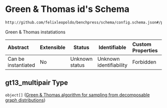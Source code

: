 # Green & Thomas id's Schema

```txt
http://github.com/felixleopoldo/benchpress/schema/config.schema.json#/properties/structure_learning_algorithms/properties/gt13_multipair
```

Green & Thomas instatiations


| Abstract            | Extensible | Status         | Identifiable            | Custom Properties | Additional Properties | Access Restrictions | Defined In                                                                  |
| :------------------ | ---------- | -------------- | ----------------------- | :---------------- | --------------------- | ------------------- | --------------------------------------------------------------------------- |
| Can be instantiated | No         | Unknown status | Unknown identifiability | Forbidden         | Allowed               | none                | [config.schema.json\*](../../out/config.schema.json "open original schema") |

## gt13_multipair Type

`object[]` ([Green & Thomas algorithm for sampling from decomposable graph distributions](config-definitions-green--thomas-algorithm-for-sampling-from-decomposable-graph-distributions.md))

